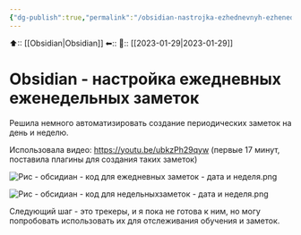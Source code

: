 ```yaml
---
{"dg-publish":true,"permalink":"/obsidian-nastrojka-ezhednevnyh-ezhenedelnyh-zametok/"}
---
```



⬆:: [[Obsidian\|Obsidian]]
⬅::
📅:: [[2023-01-29\|2023-01-29]]

# Obsidian - настройка ежедневных еженедельных заметок

Решила немного автоматизировать создание периодических заметок на день и неделю.

Использовала видео: https://youtu.be/ubkzPh29qyw (первые 17 минут, поставила плагины для создания таких заметок)

![Рис - обсидиан - код для ежедневных заметок - дата и неделя.png](/img/user/%D0%A0%D0%B8%D1%81%20-%20%D0%BE%D0%B1%D1%81%D0%B8%D0%B4%D0%B8%D0%B0%D0%BD%20-%20%D0%BA%D0%BE%D0%B4%20%D0%B4%D0%BB%D1%8F%20%D0%B5%D0%B6%D0%B5%D0%B4%D0%BD%D0%B5%D0%B2%D0%BD%D1%8B%D1%85%20%D0%B7%D0%B0%D0%BC%D0%B5%D1%82%D0%BE%D0%BA%20-%20%D0%B4%D0%B0%D1%82%D0%B0%20%D0%B8%20%D0%BD%D0%B5%D0%B4%D0%B5%D0%BB%D1%8F.png)

![Рис - обсидиан - код для недельныхзаметок - дата и неделя.png](/img/user/%D0%A0%D0%B8%D1%81%20-%20%D0%BE%D0%B1%D1%81%D0%B8%D0%B4%D0%B8%D0%B0%D0%BD%20-%20%D0%BA%D0%BE%D0%B4%20%D0%B4%D0%BB%D1%8F%20%D0%BD%D0%B5%D0%B4%D0%B5%D0%BB%D1%8C%D0%BD%D1%8B%D1%85%D0%B7%D0%B0%D0%BC%D0%B5%D1%82%D0%BE%D0%BA%20-%20%D0%B4%D0%B0%D1%82%D0%B0%20%D0%B8%20%D0%BD%D0%B5%D0%B4%D0%B5%D0%BB%D1%8F.png)

Следующий шаг - это трекеры, и я пока не готова к ним, но могу попробовать использовать их для отслеживания обучения и заметок.





